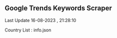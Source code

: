 

## Google Trends Keywords Scraper 
 
Last Update 16-08-2023 , 21:28:10

Country List :
info.json


